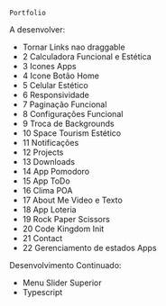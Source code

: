     Portfolio

A desenvolver:
- Tornar Links nao draggable
- 2 Calculadora Funcional e Estética
- 3 Icones Apps
- 4 Icone Botão Home 
- 5 Celular Estético
- 6 Responsividade
- 7 Paginação Funcional
- 8 Configurações Funcional
- 9 Troca de Backgrounds
- 10 Space Tourism Estético
- 11 Notificações
- 12 Projects
- 13 Downloads
- 14 App Pomodoro
- 15 App ToDo
- 16 Clima POA
- 17 About Me Video e Texto
- 18 App Loteria
- 19 Rock Paper Scissors
- 20 Code Kingdom Init
- 21 Contact
- 22 Gerenciamento de estados Apps


Desenvolvimento Continuado:
- Menu Slider Superior
- Typescript
